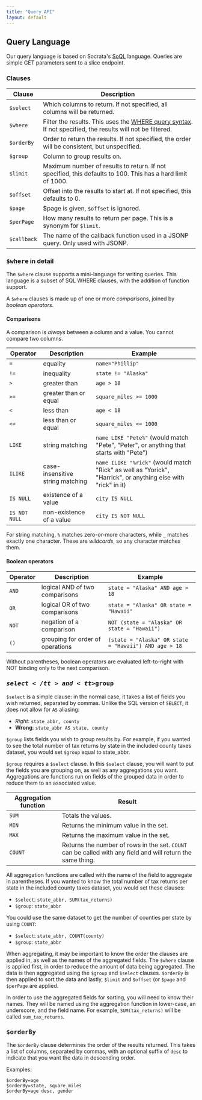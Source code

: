 ```yaml
---
title: "Query API"
layout: default
---
```



## Query Language

Our query language is based on Socrata's [SoQL][] language. Queries are simple GET parameters sent to a slice endpoint.

[SoQL]: http://dev.socrata.com/consumers/getting-started#queryingwithsoql

### Clauses

<table class="table table-bordered table-striped">
<thead>
<tr>
<th>Clause</th>
<th>Description</th>
</tr>
</thead>
<tbody>
<tr>
<td><code>$select</code></td>
<td>Which columns to return. If not specified, all columns will be returned.</td>
</tr>
<tr>
<td><code>$where</code></td>
<td>Filter the results. This uses the <a href="#where_in_detail">WHERE query syntax</a>. If not specified, the results will not be filtered.</td>
</tr>
<tr>
<td><code>$orderBy</code></td>
<td>Order to return the results. If not specified, the order will be consistent, but unspecified.</td>
</tr>
<tr>
<td><code>$group</code></td>
<td>Column to group results on.</td>
</tr>
<tr>
<td><code>$limit</code></td>
<td>Maximum number of results to return. If not specified, this defaults to 100. This has a hard limit of 1000.</td>
</tr>
<tr>
<td><code>$offset</code></td>
<td>Offset into the results to start at. If not specified, this defaults to 0.</td>
</tr>
<tr>
<td><code>$page</code></td>
<td><The page of results to return. If not specified, this defaults to 1. If <code>$page</code> is given, <code>$offset</code> is ignored.</td>
</tr>
<tr>
<td><code>$perPage</code></td>
<td>How many results to return per page. This is a synonym for <code>$limit</code>.</td>
</tr>
<tr>
<td><code>$callback</code></td>
<td>The name of the callback function used in a JSONP query. Only used with JSONP.</td>
</tr>
</tbody>
</table>

### <tt>$where</tt> in detail

The `$where` clause supports a mini-language for writing queries. This language is a subset of SQL WHERE clauses, with the addition of function support.

A `$where` clauses is made up of one or more _comparisons_, joined by _boolean operators_.

#### Comparisons

A comparison is _always_ between a column and a value. You cannot compare two columns.

<table class="table table-bordered table-striped"><thead>
<tr>
<th>Operator</th>
<th>Description</th>
<th>Example</th>
</tr>
</thead><tbody>
<tr>
<td><code>=</code></td>
<td>equality</td>
<td><code>name="Phillip"</code></td>
</tr>
<tr>
<td><code>!=</code></td>
<td>inequality</td>
<td><code>state != "Alaska"</code></td>
</tr>
<tr>
<td><code>&gt;</code></td>
<td>greater than</td>
<td><code>age &gt; 18</code></td>
</tr>
<tr>
<td><code>&gt;=</code></td>
<td>greater than or equal</td>
<td><code>square_miles &gt;= 1000</code></td>
</tr>
<tr>
<td><code>&lt;</code></td>
<td>less than</td>
<td><code>age &lt; 18</code></td>
</tr>
<tr>
<td><code>&lt;=</code></td>
<td>less than or equal</td>
<td><code>square_miles &lt;= 1000</code></td>
</tr>
<tr>
<td><code>LIKE</code></td>
<td>string matching</td>
<td><code>name LIKE "Pete%"</code> (would match "Pete", "Peter", or anything that starts with "Pete")</td>
</tr>
<tr>
<td><code>ILIKE</code></td>
<td>case-insensitive string matching</td>
<td><code>name ILIKE "%rick"</code> (would match "Rick" as well as "Yorick", "Harrick", or anything else with "rick" in it)</td>
</tr>
<tr>
<td><code>IS NULL</code></td>
<td>existence of a value</td>
<td><code>city IS NULL</code></td>
</tr>
<tr>
<td><code>IS NOT NULL</code></td>
<td>non-existence of a value</td>
<td><code>city IS NOT NULL</code></td>
</tr>
</tbody></table>

For string matching, `%` matches zero-or-more characters, while `_` matches exactly one character. These are _wildcards_, so any character matches them.

#### Boolean operators

<table class="table table-bordered table-striped"><thead>
<tr>
<th>Operator</th>
<th>Description</th>
<th>Example</th>
</tr>
</thead><tbody>
<tr>
<td><code>AND</code></td>
<td>logical AND of two comparisons</td>
<td><code>state = "Alaska" AND age &gt; 18</code></td>
</tr>
<tr>
<td><code>OR</code></td>
<td>logical OR of two comparisons</td>
<td><code>state = "Alaska" OR state = "Hawaii"</code></td>
</tr>
<tr>
<td><code>NOT</code></td>
<td>negation of a comparison</td>
<td><code>NOT (state = "Alaska" OR state = "Hawaii")</code></td>
</tr>
<tr>
<td><code>()</code></td>
<td>grouping for order of operations</td>
<td><code>(state = "Alaska" OR state = "Hawaii") AND age &gt; 18</code></td>
</tr>
</tbody></table>

Without parentheses, boolean operators are evaluated left-to-right with NOT binding only to the next comparison.

### <tt>$select</tt> and <tt>$group</tt>

`$select` is a simple clause: in the normal case, it takes a list of fields you wish returned, separated by commas. Unlike the SQL version of `SELECT`, it does not allow for `AS` aliasing:

* _Right_: `state_abbr, county`
* __Wrong__: `state_abbr AS state, county`

`$group` lists fields you wish to group results by. For example, if you wanted to see the total number of tax returns by state in the included county taxes dataset, you would set `$group` equal to state_abbr.

`$group` requires a `$select` clause. In this `$select` clause, you will want to put the fields you are grouping on, as well as any aggregations you want. Aggregations are functions run on fields of the grouped data in order to reduce them to an associated value.

<table class="table table-bordered table-striped"><thead>
<tr>
<th>Aggregation function</th>
<th>Result</th>
</tr>
</thead><tbody>
<tr>
<td><code>SUM</code></td>
<td>Totals the values.</td>
</tr>
<tr>
<td><code>MIN</code></td>
<td>Returns the minimum value in the set.</td>
</tr>
<tr>
<td><code>MAX</code></td>
<td>Returns the maximum value in the set.</td>
</tr>
<tr>
<td><code>COUNT</code></td>
<td>Returns the number of rows in the set. <code>COUNT</code> can be called with any field and will return the same thing.</td>
</tr>
</tbody></table>

All aggregation functions are called with the name of the field to aggregate in parentheses. If you wanted to know the total number of tax returns per state in the included county taxes dataset, you would set these clauses:

* `$select`: `state_abbr, SUM(tax_returns)`
* `$group`: `state_abbr`

You could use the same dataset to get the number of counties per state by using `COUNT`:

* `$select`: `state_abbr, COUNT(county)`
* `$group`: `state_abbr`

When aggregating, it may be important to know the order the clauses are applied in, as well as the names of the aggregated fields. The `$where` clause is applied first, in order to reduce the amount of data being aggregated. The data is then aggregated using the `$group` and `$select` clauses. `$orderBy` is then applied to sort the data and lastly, `$limit` and `$offset` (or `$page` and `$perPage` are applied.

In order to use the aggregated fields for sorting, you will need to know their names. They will be named using the aggregation function in lower-case, an underscore, and the field name. For example, `SUM(tax_returns)` will be called `sum_tax_returns`.

### <tt>$orderBy</tt>

The `$orderBy` clause determines the order of the results returned. This takes a list of columns, separated by commas, with an optional suffix of `desc` to indicate that you want the data in descending order.

Examples:

```
$orderBy=age
$orderBy=state, square_miles
$orderBy=age desc, gender
```


